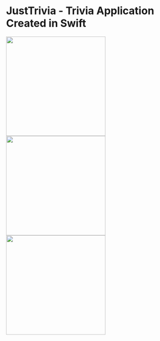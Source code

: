 # JustTrivia - Trivia Application Created in Swift

<p float="left">
  <img src="https://user-images.githubusercontent.com/71199904/147749298-9d596870-7844-4cbd-96d3-9c98563753db.jpg" width="270" />
  <img src="https://user-images.githubusercontent.com/71199904/147749300-7e30470f-b9b3-4418-9d42-d93a0f4bce03.jpg" width="270" /> 
  <img src="https://user-images.githubusercontent.com/71199904/147749301-f44b50ed-8774-42f4-8a9a-e86818e894d1.jpg" width="270" />
</p>

